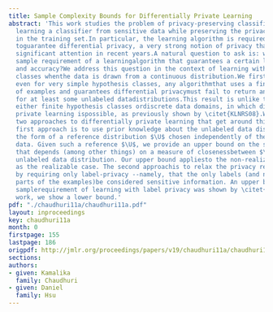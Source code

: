 ```yaml
---
title: Sample Complexity Bounds for Differentially Private Learning
abstract: 'This work studies the problem of privacy-preserving classification -- namely,
  learning a classifier from sensitive data while preserving the privacy ofindividuals
  in the training set.In particular, the learning algorithm is required in this problem
  toguarantee differential privacy, a very strong notion of privacy that hasgained
  significant attention in recent years.A natural question to ask is: what is the
  sample requirement of a learningalgorithm that guarantees a certain level of privacy
  and accuracy?We address this question in the context of learning with infinite hypothesis
  classes whenthe data is drawn from a continuous distribution.We first show that
  even for very simple hypothesis classes, any algorithmthat uses a finite number
  of examples and guarantees differential privacymust fail to return an accurate classifier
  for at least some unlabeled datadistributions.This result is unlike the case with
  either finite hypothesis classes ordiscrete data domains, in which distribution-free
  private learning ispossible, as previously shown by \citet{KLNRS08}.We then consider
  two approaches to differentially private learning that get around this lower bound.The
  first approach is to use prior knowledge about the unlabeled data distribution in
  the form of a reference distribution $\U$ chosen independently of the sensitive
  data. Given such a reference $\U$, we provide an upper bound on the sample requirement
  that depends (among other things) on a measure of closenessbetween $\U$ and the
  unlabeled data distribution. Our upper bound appliesto the non-realizable as well
  as the realizable case. The second approachis to relax the privacy requirement,
  by requiring only label-privacy --namely, that the only labels (and not the unlabeled
  parts of the examples)be considered sensitive information. An upper bound on the
  samplerequirement of learning with label privacy was shown by \citet{CDKMT06}; inthis
  work, we show a lower bound.'
pdf: "./chaudhuri11a/chaudhuri11a.pdf"
layout: inproceedings
key: chaudhuri11a
month: 0
firstpage: 155
lastpage: 186
origpdf: http://jmlr.org/proceedings/papers/v19/chaudhuri11a/chaudhuri11a.pdf
sections: 
authors:
- given: Kamalika
  family: Chaudhuri
- given: Daniel
  family: Hsu
---
```


